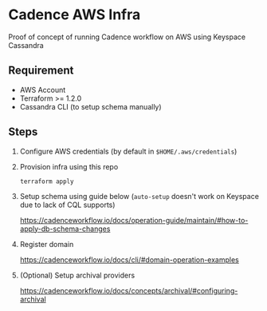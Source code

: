 # Cadence AWS Infra

Proof of concept of running Cadence workflow on AWS using Keyspace Cassandra

## Requirement

- AWS Account
- Terraform >= 1.2.0
- Cassandra CLI (to setup schema manually)

## Steps

1. Configure AWS credentials (by default in `$HOME/.aws/credentials`)

2. Provision infra using this repo

   ```
   terraform apply
   ```

3. Setup schema using guide below (`auto-setup` doesn't work on Keyspace due to lack of CQL supports)

   https://cadenceworkflow.io/docs/operation-guide/maintain/#how-to-apply-db-schema-changes

4. Register domain

   https://cadenceworkflow.io/docs/cli/#domain-operation-examples

5. (Optional) Setup archival providers

   https://cadenceworkflow.io/docs/concepts/archival/#configuring-archival